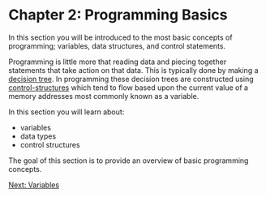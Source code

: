 # Chapter 2: Programming Basics

In this section you will be introduced to the most basic concepts of programming; variables, data structures, and control statements.

Programming is little more that reading data and piecing together statements that take action on that data. This is typically done by making a [decision tree](https://en.wikipedia.org/wiki/Decision_tree). In programming these decision trees are constructed using [control-structures](https://en.wikiversity.org/wiki/Control_structures) which tend to flow based upon the current value of a memory addresses most commonly known as a variable.  

In this section you will learn about:
* variables
* data types
* control structures

The goal of this section is to provide an overview of basic programming concepts.

[Next: Variables](01-Variables.md)
